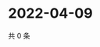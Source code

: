 # 2022-04-09

共 0 条

<!-- BEGIN WEIBO -->
<!-- 最后更新时间 Sat Apr 09 2022 09:05:19 GMT+0800 (China Standard Time) -->

<!-- END WEIBO -->
